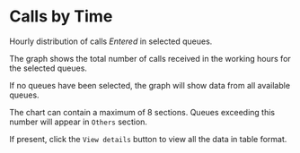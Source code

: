 # Calls by Time

Hourly distribution of calls *Entered* in selected queues.

The graph shows the total number of calls received in the working hours for the 
selected queues.

If no queues have been selected, the graph will show data from all available queues.

The chart can contain a maximum of 8 sections. Queues exceeding this number
will appear in ``Others`` section.

If present, click the ``View details`` button to view all the data
in table format.
